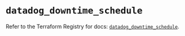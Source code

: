 # `datadog_downtime_schedule`

Refer to the Terraform Registry for docs: [`datadog_downtime_schedule`](https://registry.terraform.io/providers/datadog/datadog/3.59.1/docs/resources/downtime_schedule).
